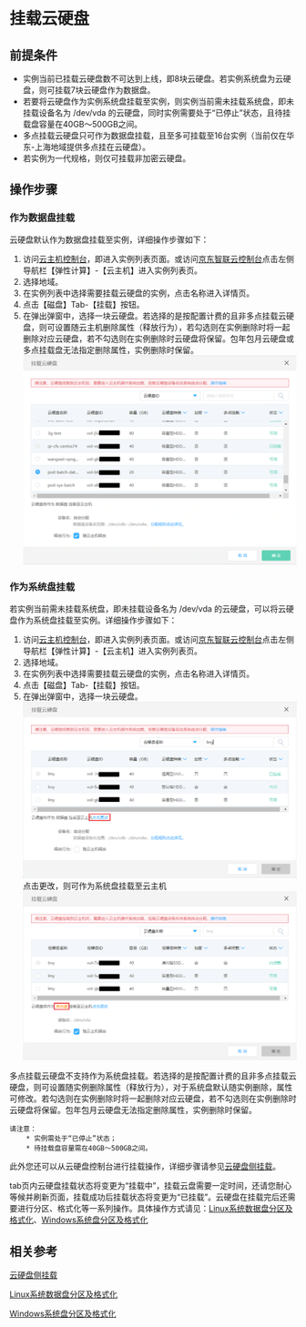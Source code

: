 # 挂载云硬盘

## 前提条件
* 实例当前已挂载云硬盘数不可达到上线，即8块云硬盘。若实例系统盘为云硬盘，则可挂载7块云硬盘作为数据盘。
* 若要将云硬盘作为实例系统盘挂载至实例，则实例当前需未挂载系统盘，即未挂载设备名为 /dev/vda 的云硬盘，同时实例需要处于“已停止”状态，且待挂载盘容量在40GB～500GB之间。
* 多点挂载云硬盘只可作为数据盘挂载，且至多可挂载至16台实例（当前仅在华东-上海地域提供多点挂在云硬盘）。
* 若实例为一代规格，则仅可挂载非加密云硬盘。

## 操作步骤

### 作为数据盘挂载

云硬盘默认作为数据盘挂载至实例，详细操作步骤如下：

1. 访问[云主机控制台](https://cns-console.jdcloud.com/host/compute/list)，即进入实例列表页面。或访问[京东智联云控制台](https://console.jdcloud.com)点击左侧导航栏【弹性计算】-【云主机】进入实例列表页。
2. 选择地域。
3. 在实例列表中选择需要挂载云硬盘的实例，点击名称进入详情页。
4. 点击【磁盘】Tab-【挂载】按钮。
5. 在弹出弹窗中，选择一块云硬盘。若选择的是按配置计费的且非多点挂载云硬盘，则可设置随云主机删除属性（释放行为），若勾选则在实例删除时将一起删除对应云硬盘，若不勾选则在实例删除时云硬盘将保留。包年包月云硬盘或多点挂载盘无法指定删除属性，实例删除时保留。![](../../../../../image/vm/attachclouddisk.png)

### 作为系统盘挂载

若实例当前需未挂载系统盘，即未挂载设备名为 /dev/vda 的云硬盘，可以将云硬盘作为系统盘挂载至实例。详细操作步骤如下：

1. 访问[云主机控制台](https://cns-console.jdcloud.com/host/compute/list)，即进入实例列表页面。或访问[京东智联云控制台](https://console.jdcloud.com)点击左侧导航栏【弹性计算】-【云主机】进入实例列表页。
2. 选择地域。
3. 在实例列表中选择需要挂载云硬盘的实例，点击名称进入详情页。
4. 点击【磁盘】Tab-【挂载】按钮。
5. 在弹出弹窗中，选择一块云硬盘。<br>![](../../../../../image/vm/attachclouddisk1.png)<br>
点击更改，则可作为系统盘挂载至云主机![](../../../../../image/vm/attachclouddisk2.png)

多点挂载云硬盘不支持作为系统盘挂载。若选择的是按配置计费的且非多点挂载云硬盘，则可设置随实例删除属性（释放行为），对于系统盘默认随实例删除，属性可修改。若勾选则在实例删除时将一起删除对应云硬盘，若不勾选则在实例删除时云硬盘将保留。包年包月云硬盘无法指定删除属性，实例删除时保留。

	请注意：
	    * 实例需处于“已停止”状态；
	    * 待挂载盘容量需在40GB～500GB之间。

此外您还可以从云硬盘控制台进行挂载操作，详细步骤请参见[云硬盘侧挂载](http://docs.jdcloud.com/cn/cloud-disk-service/attach-cloud-disk)。

tab页内云硬盘挂载状态将变更为“挂载中”，挂载云盘需要一定时间，还请您耐心等候并刷新页面，挂载成功后挂载状态将变更为“已挂载”。云硬盘在挂载完后还需要进行分区、格式化等一系列操作。具体操作方式请见：[Linux系统数据盘分区及格式化](http://docs.jdcloud.com/cn/cloud-disk-service/linux-partition)、[Windows系统盘分区及格式化](http://docs.jdcloud.com/cn/cloud-disk-service/windows-partition)


## 相关参考

[云硬盘侧挂载](http://docs.jdcloud.com/cn/cloud-disk-service/attach-cloud-disk)

[Linux系统数据盘分区及格式化](http://docs.jdcloud.com/cn/cloud-disk-service/linux-partition)

[Windows系统盘分区及格式化](http://docs.jdcloud.com/cn/cloud-disk-service/windows-partition)

